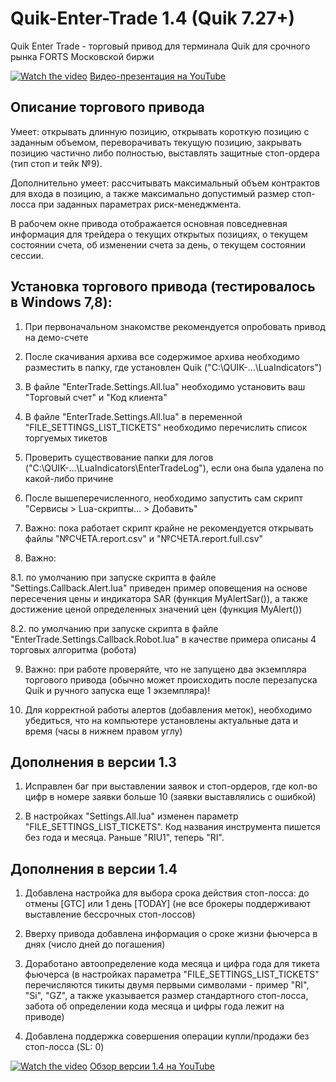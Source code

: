 # Quik-Enter-Trade 1.4 (Quik 7.27+)
Quik Enter Trade - торговый привод для терминала Quik для срочного рынка FORTS Московской биржи

[![Watch the video](https://img.youtube.com/vi/ZY1ffzLYBX4/maxresdefault.jpg)](https://youtu.be/ZY1ffzLYBX4)
[Видео-презентация на YouTube](https://youtu.be/ZY1ffzLYBX4)

## Описание торгового привода

Умеет: открывать длинную позицию, открывать короткую позицию с заданным объемом, переворачивать текущую позицию, закрывать позицию частично либо полностью, выставлять защитные стоп-ордера (тип стоп и тейк №9).

Дополнительно умеет: рассчитывать максимальный объем контрактов для входа в позицию, а также максимально допустимый размер стоп-лосса при заданных параметрах риск-менеджмента.

В рабочем окне привода отображается основная повседневная информация для трейдера о текущих открытых позициях, о текущем состоянии счета, об изменении счета за день, о текущем состоянии сессии.

## Установка торгового привода (тестировалось в Windows 7,8):

1. При первоначальном знакомстве рекомендуется опробовать привод на демо-счете

2. После скачивания архива все содержимое архива необходимо разместить в папку, где установлен Quik ("C:\QUIK-...\LuaIndicators\")

3. В файле "EnterTrade.Settings.All.lua" необходимо установить ваш "Торговый счет" и "Код клиента"

4. В файле "EnterTrade.Settings.All.lua" в переменной "FILE_SETTINGS_LIST_TICKETS" необходимо перечислить список торгуемых тикетов 

5. Проверить существование папки для логов ("C:\QUIK-...\LuaIndicators\EnterTradeLog\"), если она была удалена по какой-либо причине

6. После вышеперечисленного, необходимо запустить сам скрипт "Сервисы > Lua-скрипты... > Добавить" 

7. Важно: пока работает скрипт крайне не рекомендуется открывать файлы "№СЧЕТА.report.csv" и "№СЧЕТА.report.full.csv"

8. Важно: 

8.1. по умолчанию при запуске скрипта в файле "Settings.Callback.Alert.lua" приведен пример оповещения на основе пересечения цены и индикатора SAR (функция MyAlertSar()), а также достижение ценой определенных значений цен (функция MyAlert())

8.2. по умолчанию при запуске скрипта в файле "EnterTrade.Settings.Callback.Robot.lua" в качестве примера описаны 4 торговых алгоритма (робота)

9. Важно: при работе проверяйте, что не запущено два экземпляра торгового привода (обычно может происходить после перезапуска Quik и ручного запуска еще 1 экземпляра)!

10. Для корректной работы алертов (добавления меток), необходимо убедиться, что на компьютере установлены актуальные дата и время (часы в нижнем правом углу)

## Дополнения в версии 1.3

1. Исправлен баг при выставлении заявок и стоп-ордеров, где кол-во цифр в номере заявки больше 10 (заявки выставлялись с ошибкой)

2. В настройках "Settings.All.lua" изменен параметр "FILE_SETTINGS_LIST_TICKETS". Код названия инструмента пишется без года и месяца. Раньше "RIU1", теперь "RI".

## Дополнения в версии 1.4

1. Добавлена настройка для выбора срока действия стоп-лосса: до отмены [GTC] или 1 день [TODAY] (не все брокеры поддерживают выставление бессрочных стоп-лоссов)

2. Вверху привода добавлена информация о сроке жизни фьючерса в днях (число дней до погашения)

3. Доработано автоопределение кода месяца и цифра года для тикета фьючерса (в настройках параметра "FILE_SETTINGS_LIST_TICKETS" перечисляются тикиты двумя первыми символами - пример "RI", "Si", "GZ", а также указывается размер стандартного стоп-лосса, забота об определении кода месяца и цифры года лежит на приводе)

4. Добавлена поддержка совершения операции купли/продажи без стоп-лосса (SL: 0)

[![Watch the video](https://img.youtube.com/vi/zjRxj_CpJk8/maxresdefault.jpg)](https://youtu.be/zjRxj_CpJk8)
[Обзор версии 1.4 на YouTube](https://youtu.be/zjRxj_CpJk8)
